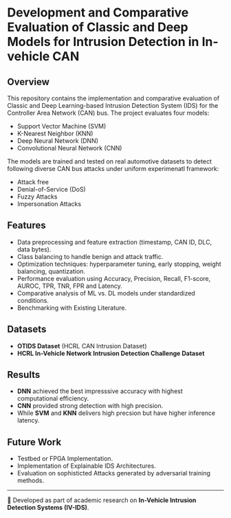 # Development and Comparative Evaluation of Classic and Deep Models for Intrusion Detection in In-vehicle CAN

## Overview
This repository contains the implementation and comparative evaluation of Classic and Deep Learning-based Intrusion Detection System (IDS)
for the Controller Area Network (CAN) bus. The project evaluates four models:

- Support Vector Machine (SVM)  
- K-Nearest Neighbor (KNN)  
- Deep Neural Network (DNN)  
- Convolutional Neural Network (CNN)  

The models are trained and tested on real automotive datasets to detect following diverse CAN bus attacks under uniform experimenatl framework:
- Attack free
- Denial-of-Service (DoS)  
- Fuzzy Attacks  
- Impersonation Attacks  

## Features
- Data preprocessing and feature extraction (timestamp, CAN ID, DLC, data bytes).  
- Class balancing to handle benign and attack traffic.  
- Optimization techniques: hyperparameter tuning, early stopping, weight balancing, quantization.  
- Performance evaluation using Accuracy, Precision, Recall, F1-score, AUROC, TPR, TNR, FPR and Latency.  
- Comparative analysis of ML vs. DL models under standardized conditions.
- Benchmarking with Existing Literature. 

## Datasets
- **OTIDS Dataset** (HCRL CAN Intrusion Dataset)  
- **HCRL In-Vehicle Network Intrusion Detection Challenge Dataset**  

## Results
- **DNN** achieved the best impresssive accuracy with highest computational efficiency.  
- **CNN** provided strong detection with high precision.  
- While **SVM** and **KNN** delivers high precsion but have  higher inference latency.  

## Future Work
- Testbed or FPGA Implementation.  
- Implementation of	Explainable IDS Architectures.  
- Evaluation on sophisticted Attacks generated by adversarial training methods.  

---

📌 Developed as part of academic research on **In-Vehicle Intrusion Detection Systems (IV-IDS)**.  
